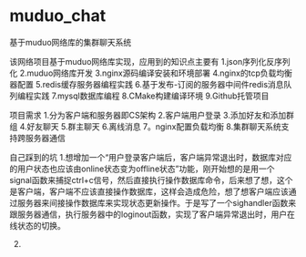 # muduo_chat
基于muduo网络库的集群聊天系统

该网络项目基于muduo网络库实现，应用到的知识点主要有
1.json序列化反序列化
2.muduo网络库开发
3.nginx源码编译安装和环境部署
4.nginx的tcp负载均衡器配置
5.redis缓存服务器编程实践
6.基于发布-订阅的服务器中间件redis消息队列编程实践
7.mysql数据库编程
8.CMake构建编译环境
9.Github托管项目

项目需求
1.分为客户端和服务器即CS架构
2.客户端用户登录
3.添加好友和添加群组
4.好友聊天
5.群主聊天
6.离线消息
7。nginx配置负载均衡
8.集群聊天系统支持跨服务器通信


自己踩到的坑
1.想增加一个“用户登录客户端后，客户端异常退出时，数据库对应的用户状态也应该由online状态变为offline状态”功能，刚开始想的是用一个signal函数来捕捉ctrl+c信号，然后直接执行操作数据库命令，后来想了想，这个是客户端，客户端不应该直接操作数据库，这样会造成危险，想了想客户端应该通过服务器来间接操作数据库来实现状态更新操作。于是写了一个sighandler函数来跟服务器通信，执行服务器中的loginout函数，实现了客户端异常退出时，用户在线状态的切换。

2.
